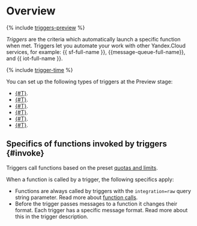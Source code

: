 # Overview

{% include [triggers-preview](../../../_includes/functions/triggers-preview-stage.md) %}

_Triggers_ are the criteria which automatically launch a specific function when met. Triggers let you automate your work with other Yandex.Cloud services, for example: {{ sf-full-name }}, {{message-queue-full-name}}, and {{ iot-full-name }}.

{% include [trigger-time](../../../_includes/functions/trigger-time.md) %}

You can set up the following types of triggers at the Preview stage:

* [{#T}](timer.md).
* [{#T}](ymq-trigger.md).
* [{#T}](os-trigger.md).
* [{#T}](iot-core-trigger.md).
* [{#T}](cr-trigger.md).
* [{#T}](cloudlogs-trigger.md).


## Specifics of functions invoked by triggers {#invoke}

Triggers call functions based on the preset [quotas and limits](../../../functions/concepts/limits.md).

When a function is called by a trigger, the following specifics apply:

- Functions are always called by triggers with the `integration=raw` query string parameter. Read more about [function calls](../function-invoke.md).
- Before the trigger passes messages to a function it changes their format. Each trigger has a specific message format. Read more about this in the trigger description.

